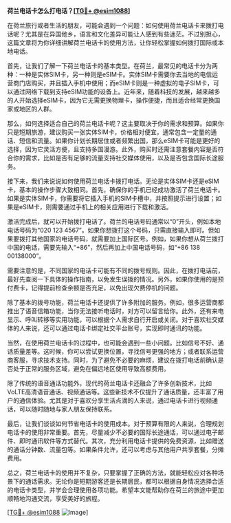 **荷兰电话卡怎么打电话？[[TG💪+ @esim1088](https://t.me/s/esim1088)]**

在荷兰旅行或者生活的朋友，可能会遇到一个问题：如何使用荷兰电话卡来拨打电话呢？尤其是在异国他乡，语言和文化差异可能让人感到有些迷茫。不过别担心，这篇文章将为你详细讲解荷兰电话卡的使用方法，让你轻松掌握如何拨打国际或本地电话。

首先，让我们了解一下荷兰电话卡的基本类型。在荷兰，最常见的电话卡分为两种：一种是实体SIM卡，另一种则是eSIM卡。实体SIM卡需要你去当地的电信运营商门店购买，并且插入手机中使用；而eSIM卡则是一种虚拟的电子SIM卡，可以通过网络下载到支持eSIM功能的设备上。近年来，随着科技的发展，越来越多的人开始选择eSIM卡，因为它无需更换物理卡，操作便捷，而且适合经常更换国家或地区的人群。

那么，如何选择适合自己的荷兰电话卡呢？这主要取决于你的需求和预算。如果你只是短期旅游，建议购买一张实体SIM卡，价格相对便宜，通常包含一定量的通话、短信和流量。如果你计划长期居住或者频繁出国，那么eSIM卡可能是更好的选择，因为它灵活方便，且支持多国漫游。此外，购买时还需注意套餐内容是否符合你的需求，比如是否有足够的流量支持社交媒体使用，以及是否包含国际长途服务。

接下来，我们来说说如何使用荷兰电话卡拨打电话。无论是实体SIM卡还是eSIM卡，基本的操作步骤大致相同。首先，确保你的手机已经成功激活了荷兰电话卡。如果是实体SIM卡，你需要将它插入手机的SIM卡槽中，并按照提示进行设置；如果是eSIM卡，则需要通过手机上的相关应用进行下载和激活。

激活完成后，就可以开始拨打电话了。荷兰的电话号码通常以“0”开头，例如本地电话号码为“020 123 4567”。如果你想拨打这个号码，只需直接输入即可。但如果要拨打其他国家的电话号码，就需要加上国际区号。例如，如果你想从荷兰拨打中国的电话，需要先输入“+86”，然后再加上中国电话号码，如“+86 138 00138000”。

需要注意的是，不同国家的电话卡可能有不同的拨号规则。因此，在拨打电话前，最好先查阅一下具体的操作指南，以免发生误拨的情况。另外，如果你使用的是预付费卡，记得提前检查余额是否充足，以免出现欠费停机的问题。

除了基本的拨号功能，荷兰电话卡还提供了许多附加的服务。例如，很多运营商都推出了语音信箱功能，当你无法接听电话时，对方可以留言给你。此外，还有来电显示、呼叫转移等实用功能，可以根据个人需求自行开启或关闭。对于喜欢社交媒体的人来说，还可以通过电话卡绑定社交平台账号，实现即时通讯的功能。

当然，在使用荷兰电话卡的过程中，也可能会遇到一些小问题。比如信号不好、通话质量差等。这时候，你可以尝试更换位置，寻找信号更强的地方；或者联系运营商客服，寻求技术支持。同时，为了避免不必要的麻烦，建议在拨打电话前确认是否处于正常的服务区域，避免在偏远地区使用导致高额费用。

除了传统的语音通话功能外，现代的荷兰电话卡还融合了许多创新技术，比如VoLTE高清语音通话、视频通话等。这些新技术不仅提升了通话质量，还丰富了用户的通信体验。尤其是对于喜欢分享生活点滴的人来说，通过电话卡进行视频通话，可以随时随地与家人朋友保持联系。

最后，让我们谈谈如何节省电话卡的使用成本。对于预算有限的人来说，合理规划电话卡的使用非常重要。首先，尽量减少不必要的国际长途通话，可以通过电子邮件、即时通讯软件等方式替代。其次，充分利用电话卡提供的免费资源，比如赠送的通话分钟数、流量包等。如果条件允许，还可以考虑与其他用户共享套餐，分摊费用。

总之，荷兰电话卡的使用并不复杂，只要掌握了正确的方法，就能轻松应对各种场景下的通话需求。无论你是短期游客还是长期居民，都可以根据自身情况选择合适的电话卡类型，并学会合理使用各项功能。希望本文能帮助你在荷兰的旅途中更加顺畅地沟通交流，享受美好的旅程。

[[TG💪+ @esim1088](https://t.me/s/esim1088) ![Image](https://i.postimg.cc/4NQfJmqS/Snipaste-2025-05-13-00-14-12.png)]